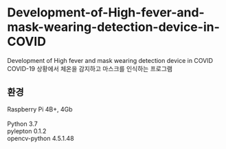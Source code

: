 # Development-of-High-fever-and-mask-wearing-detection-device-in-COVID
Development of High fever and mask wearing detection device in COVID
COVID-19 상황에서 체온을 감지하고 마스크를 인식하는 프로그램

<h2>환경</h2>
Raspberry Pi 4B+, 4Gb<br>
<br>
Python 3.7<br>
pylepton 0.1.2<br>
opencv-python 4.5.1.48<br>
